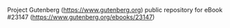 Project Gutenberg (https://www.gutenberg.org) public repository for eBook #23147 (https://www.gutenberg.org/ebooks/23147)
